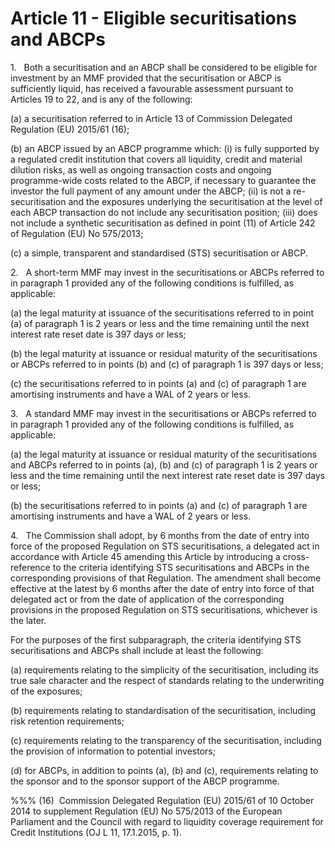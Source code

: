 # Article 11 - Eligible securitisations and ABCPs


1.   Both a securitisation and an ABCP shall be considered to be eligible for investment by an MMF provided that the securitisation or ABCP is sufficiently liquid, has received a favourable assessment pursuant to Articles 19 to 22, and is any of the following:

(a) a securitisation referred to in Article 13 of Commission Delegated Regulation (EU) 2015/61 (16);

(b) an ABCP issued by an ABCP programme which: (i) is fully supported by a regulated credit institution that covers all liquidity, credit and material dilution risks, as well as ongoing transaction costs and ongoing programme-wide costs related to the ABCP, if necessary to guarantee the investor the full payment of any amount under the ABCP; (ii) is not a re-securitisation and the exposures underlying the securitisation at the level of each ABCP transaction do not include any securitisation position; (iii) does not include a synthetic securitisation as defined in point (11) of Article 242 of Regulation (EU) No 575/2013;

(c) a simple, transparent and standardised (STS) securitisation or ABCP.

2.   A short-term MMF may invest in the securitisations or ABCPs referred to in paragraph 1 provided any of the following conditions is fulfilled, as applicable:

(a) the legal maturity at issuance of the securitisations referred to in point (a) of paragraph 1 is 2 years or less and the time remaining until the next interest rate reset date is 397 days or less;

(b) the legal maturity at issuance or residual maturity of the securitisations or ABCPs referred to in points (b) and (c) of paragraph 1 is 397 days or less;

(c) the securitisations referred to in points (a) and (c) of paragraph 1 are amortising instruments and have a WAL of 2 years or less.

3.   A standard MMF may invest in the securitisations or ABCPs referred to in paragraph 1 provided any of the following conditions is fulfilled, as applicable:

(a) the legal maturity at issuance or residual maturity of the securitisations and ABCPs referred to in points (a), (b) and (c) of paragraph 1 is 2 years or less and the time remaining until the next interest rate reset date is 397 days or less;

(b) the securitisations referred to in points (a) and (c) of paragraph 1 are amortising instruments and have a WAL of 2 years or less.

4.   The Commission shall adopt, by 6 months from the date of entry into force of the proposed Regulation on STS securitisations, a delegated act in accordance with Article 45 amending this Article by introducing a cross-reference to the criteria identifying STS securitisations and ABCPs in the corresponding provisions of that Regulation. The amendment shall become effective at the latest by 6 months after the date of entry into force of that delegated act or from the date of application of the corresponding provisions in the proposed Regulation on STS securitisations, whichever is the later.

For the purposes of the first subparagraph, the criteria identifying STS securitisations and ABCPs shall include at least the following:

(a) requirements relating to the simplicity of the securitisation, including its true sale character and the respect of standards relating to the underwriting of the exposures;

(b) requirements relating to standardisation of the securitisation, including risk retention requirements;

(c) requirements relating to the transparency of the securitisation, including the provision of information to potential investors;

(d) for ABCPs, in addition to points (a), (b) and (c), requirements relating to the sponsor and to the sponsor support of the ABCP programme.

%%% (16)  Commission Delegated Regulation (EU) 2015/61 of 10 October 2014 to supplement Regulation (EU) No 575/2013 of the European Parliament and the Council with regard to liquidity coverage requirement for Credit Institutions (OJ L 11, 17.1.2015, p. 1).
